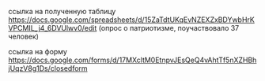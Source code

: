 ссылка на полученную таблицу 
https://docs.google.com/spreadsheets/d/15ZaTdtUKqEvNZEXZxBDYwbHrKVPCMIL_j4_6DVUlwv0/edit 
(опрос о патриотизме, поучаствовало 37 человек)

ссылка на форму
https://docs.google.com/forms/d/17MXcltM0EtnpvJEsQeQ4vAhtTf5nXZHBhjUqzV8g1Ds/closedform
